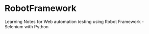 # RobotFramework
Learning Notes for Web automation testing using Robot Framework - Selenium with Python
